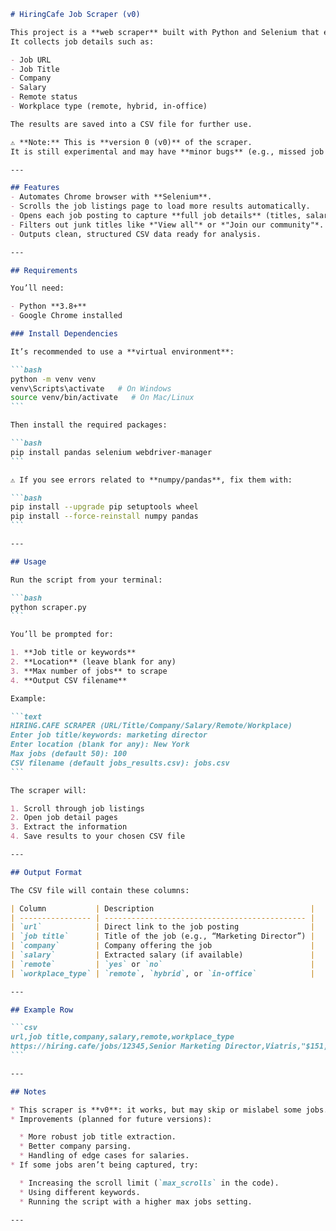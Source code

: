 

````markdown
# HiringCafe Job Scraper (v0)

This project is a **web scraper** built with Python and Selenium that extracts job listings from [HiringCafe](https://hiring.cafe).  
It collects job details such as:

- Job URL  
- Job Title  
- Company  
- Salary  
- Remote status  
- Workplace type (remote, hybrid, in-office)

The results are saved into a CSV file for further use.

⚠️ **Note:** This is **version 0 (v0)** of the scraper.  
It is still experimental and may have **minor bugs** (e.g., missed job titles or mismatched companies), but these are fixable in later stages with improved parsing rules and error handling.

---

## Features
- Automates Chrome browser with **Selenium**.  
- Scrolls the job listings page to load more results automatically.  
- Opens each job posting to capture **full job details** (titles, salaries, companies).  
- Filters out junk titles like *"View all"* or *"Join our community"*.  
- Outputs clean, structured CSV data ready for analysis.  

---

## Requirements

You’ll need:

- Python **3.8+**
- Google Chrome installed

### Install Dependencies

It’s recommended to use a **virtual environment**:

```bash
python -m venv venv
venv\Scripts\activate   # On Windows
source venv/bin/activate   # On Mac/Linux
```

Then install the required packages:

```bash
pip install pandas selenium webdriver-manager
```

⚠️ If you see errors related to **numpy/pandas**, fix them with:

```bash
pip install --upgrade pip setuptools wheel
pip install --force-reinstall numpy pandas
```

---

## Usage

Run the script from your terminal:

```bash
python scraper.py
```

You’ll be prompted for:

1. **Job title or keywords**
2. **Location** (leave blank for any)
3. **Max number of jobs** to scrape
4. **Output CSV filename**

Example:

```text
HIRING.CAFE SCRAPER (URL/Title/Company/Salary/Remote/Workplace)
Enter job title/keywords: marketing director
Enter location (blank for any): New York
Max jobs (default 50): 100
CSV filename (default jobs_results.csv): jobs.csv
```

The scraper will:

1. Scroll through job listings
2. Open job detail pages
3. Extract the information
4. Save results to your chosen CSV file

---

## Output Format

The CSV file will contain these columns:

| Column           | Description                                   |
| ---------------- | --------------------------------------------- |
| `url`            | Direct link to the job posting                |
| `job title`      | Title of the job (e.g., “Marketing Director”) |
| `company`        | Company offering the job                      |
| `salary`         | Extracted salary (if available)               |
| `remote`         | `yes` or `no`                                 |
| `workplace_type` | `remote`, `hybrid`, or `in-office`            |

---

## Example Row

```csv
url,job title,company,salary,remote,workplace_type
https://hiring.cafe/jobs/12345,Senior Marketing Director,Viatris,"$151,000-$314,000",yes,remote
```

---

## Notes

* This scraper is **v0**: it works, but may skip or mislabel some jobs.
* Improvements (planned for future versions):

  * More robust job title extraction.
  * Better company parsing.
  * Handling of edge cases for salaries.
* If some jobs aren’t being captured, try:

  * Increasing the scroll limit (`max_scrolls` in the code).
  * Using different keywords.
  * Running the script with a higher max jobs setting.

---
